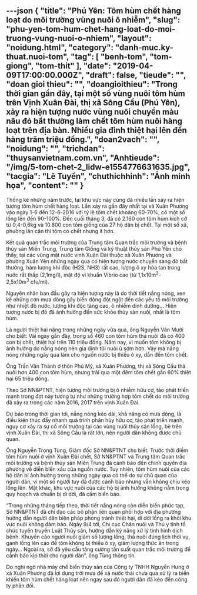 ---json
{
    "title": "Phú Yên: Tôm hùm chết hàng loạt do môi trường vùng nuôi ô nhiễm",
    "slug": "phu-yen-tom-hum-chet-hang-loat-do-moi-truong-vung-nuoi-o-nhiem",
    "layout": "noidung.html",
    "category": "danh-muc.ky-thuat.nuoi-tom",
    "tag": [
        "benh-tom",
        "tom-giong",
        "tom-thit"
    ],
    "date": "2019-04-09T17:00:00.000Z",
    "draft": false,
    "tieude": "",
    "doan gioi thieu": "",
    "doangioithieu": "Trong thời gian gần đây, tại một số vùng nuôi tôm hùm trên Vịnh Xuân Đài, thị xã Sông Cầu (Phú Yên), xảy ra hiện tượng nước vùng nuôi chuyển màu nâu đỏ bất thường làm chết tôm hùm nuôi hàng loạt trên địa bàn. Nhiều gia đình thiệt hại lên đến hàng trăm triệu đồng.",
    "doan2vach": "",
    "noidung": "",
    "trichdan": "thuysanvietnam.com.vn",
    "Anhtieude": "/img/5-tom-chet-2_lidw-e1554776631635.jpg",
    "tacgia": "Lê Tuyến",
    "chuthichhinh": "Ảnh minh họa",
    "__content__": ""
}
---
<p>Thống k&ecirc; những năm trước, tại khu vực n&agrave;y cũng đ&atilde; nhiều lần xảy ra hiện tượng t&ocirc;m h&ugrave;m chết h&agrave;ng loạt. Lần xảy ra gần đ&acirc;y nhất tại x&atilde; Xu&acirc;n Phương v&agrave;o ng&agrave;y 1-6 đến 12-6-2016 với tỷ lệ t&ocirc;m chết khoảng 60-70%, c&oacute; một số lồng l&ecirc;n đến 90-100%.&nbsp;Đến cuối th&aacute;ng 3, đ&atilde; c&oacute; 2.160 con t&ocirc;m h&ugrave;m k&iacute;ch cỡ từ 0,4-0,6kg v&agrave; 10.800 con t&ocirc;m giống của 27 hộ d&acirc;n bị chết. Tại một số x&atilde;, phường l&acirc;n cận th&igrave; t&ocirc;m c&oacute; chết nhưng &iacute;t hơn.</p>

<p>Kết quả quan trắc m&ocirc;i trường của Trung t&acirc;m Quan trắc m&ocirc;i trường v&agrave; bệnh thủy sản Miền Trung, Trung t&acirc;m Giống v&agrave; kỹ thuật thủy sản Ph&uacute; Y&ecirc;n cho thấy, tại c&aacute;c v&ugrave;ng mặt nước vịnh Xu&acirc;n Đ&agrave;i thuộc x&atilde; Xu&acirc;n Phương v&agrave; phường Xu&acirc;n Y&ecirc;n những ng&agrave;y qua c&oacute; hiện tượng nước chuyển sang đỏ bất thường, h&agrave;m lượng kh&iacute; độc (H2S, NH3) rất cao, lượng &ocirc; xy h&ograve;a tan trong nước rất thấp (2,1mg/l), mật độ vi khuẩn Vibrio cao (từ 1,1x10m<sup>3</sup>-2,5x10m<sup>3</sup>&nbsp;cfu/ml).</p>

<p>Nguy&ecirc;n nh&acirc;n ban đầu g&acirc;y ra hiện tượng n&agrave;y l&agrave; do thời tiết nắng n&oacute;ng, xen kẽ những cơn mưa d&ocirc;ng g&acirc;y biến động đột ngột đến c&aacute;c yếu tố m&ocirc;i trường như nhiệt độ nước, lượng kh&iacute; độc tăng cao, &ocirc; nhiễm dinh dưỡng&hellip; Hiện tượng nước bị đỏ đ&atilde; ảnh hưởng đến sức khỏe thủy sản nu&ocirc;i, nhất l&agrave; t&ocirc;m h&ugrave;m.</p>

<p>L&agrave; người thiệt hại nặng trong những ng&agrave;y vừa qua, &ocirc;ng Nguyễn Văn Mười cho biết: V&agrave;i ng&agrave;y gần đ&acirc;y, trong số 460 con t&ocirc;m h&ugrave;m thả nu&ocirc;i đ&atilde; c&oacute; 400 con bị chết, thiệt hại tr&ecirc;n 110 triệu đồng. Năm nay, v&igrave; muốn t&ocirc;m kh&ocirc;ng bị ảnh hưởng do nắng n&oacute;ng n&ecirc;n gia đ&igrave;nh t&ocirc;i nu&ocirc;i ủ sớm hơn. Vậy m&agrave; nắng n&oacute;ng những ng&agrave;y qua l&agrave;m cho nguồn nước bị thiếu &ocirc; xy, dẫn đến t&ocirc;m chết.</p>

<p>&Ocirc;ng Trần Văn Th&agrave;nh ở th&ocirc;n Ph&uacute; Mỹ, x&atilde; Xu&acirc;n Phương, thị x&atilde; S&ocirc;ng Cầu thả nu&ocirc;i hơn 400 con t&ocirc;m h&ugrave;m, nhưng trải qua một đ&ecirc;m t&ocirc;m chết gần 60% thiệt hại 65 triệu đồng.</p>

<p>Theo Sở NN&amp;PTNT, hiện tượng m&ocirc;i trường bị &ocirc; nhiễm hữu cơ, tảo ph&aacute;t triển mạnh trong đợt n&agrave;y tương tự như những trường hợp t&ocirc;m chết do m&ocirc;i trường đ&atilde; xảy ra trong c&aacute;c năm 2016, 2017 tr&ecirc;n vịnh Xu&acirc;n Đ&agrave;i.</p>

<p>Dự b&aacute;o trong thời gian tới, nắng n&oacute;ng k&eacute;o d&agrave;i, khả năng c&oacute; mưa d&ocirc;ng, l&agrave; điều kiện th&uacute;c đẩy nhanh qu&aacute; tr&igrave;nh ph&acirc;n hủy hữu cơ, tảo ph&aacute;t triển mạnh, nguy cơ xảy ra sự cố m&ocirc;i trường tại c&aacute;c v&ugrave;ng nu&ocirc;i thủy sản lồng, b&egrave; tr&ecirc;n vịnh Xu&acirc;n Đ&agrave;i, thị x&atilde; S&ocirc;ng Cầu l&agrave; rất lớn, n&ecirc;n người d&acirc;n kh&ocirc;ng được chủ quan.</p>

<p>&Ocirc;ng Nguyễn Trọng T&ugrave;ng, Gi&aacute;m đốc Sở NN&amp;PTNT cho biết: Trước thời điểm t&ocirc;m h&ugrave;m nu&ocirc;i ở vịnh Xu&acirc;n Đ&agrave;i chết, Sở NN&amp;PTNT v&agrave; Trung t&acirc;m Quan trắc m&ocirc;i trường v&agrave; bệnh thủy sản Miền Trung đ&atilde; cảnh b&aacute;o đến ch&iacute;nh quyền địa phương về diễn biến xấu của nguồn nước. Tuy nhi&ecirc;n, t&ocirc;m h&ugrave;m nu&ocirc;i của c&aacute;c hộ d&acirc;n bị ảnh hưởng trong những ng&agrave;y qua c&oacute; thể do sự chủ quan của người d&acirc;n, v&igrave; một số người tuy đ&atilde; được cảnh b&aacute;o nhưng vẫn kh&ocirc;ng chịu k&eacute;o lồng l&ecirc;n. Mặt kh&aacute;c, khu vực nu&ocirc;i của c&aacute;c hộ bị ảnh hưởng kh&ocirc;ng nằm trong quy hoạch v&agrave; chuẩn bị di dời, đ&atilde; cấm biển b&aacute;o.</p>

<p>&ldquo;Trong những th&aacute;ng tiếp theo, thời tiết nắng n&oacute;ng c&ograve;n diễn biến phức tạp, Sở NN&amp;PTNT đ&atilde; chỉ đạo c&aacute;c bộ phận li&ecirc;n quan phối hợp với địa phương hướng dẫn người d&acirc;n biện ph&aacute;p ph&ograve;ng tr&aacute;nh thiệt hại, di dời lồng ra khỏi khu vực nu&ocirc;i kh&ocirc;ng đảm bảo. Ng&agrave;y 9/4 tới, Chi cục Chăn nu&ocirc;i v&agrave; Th&uacute; y tỉnh tổ chức tuy&ecirc;n truyền Luật Thủy sản, hướng dẫn kỹ năng xử l&yacute; t&igrave;nh h&igrave;nh dịch bệnh. Khuyến c&aacute;o người nu&ocirc;i giảm số lượng lồng, thả nu&ocirc;i đ&uacute;ng lịch thời vụ, ganh lồng l&ecirc;n cao để t&ocirc;m kh&ocirc;ng bị thiếu &ocirc; xy, giảm lượng thức ăn trong ng&agrave;y&hellip; Ngo&agrave;i ra, sở đ&atilde; y&ecirc;u cầu tăng cường tần suất quan trắc m&ocirc;i trường để cảnh b&aacute;o kịp thời cho người d&acirc;n&rdquo;, &ocirc;ng T&ugrave;ng th&ocirc;ng tin.</p>

<p>Do nghi ngờ nh&agrave; m&aacute;y chế biến thủy sản của C&ocirc;ng ty TNHH Nguyễn Hưng ở x&atilde; Xu&acirc;n Phương đ&atilde; lợi dụng trời mưa để xả nước thải chưa qua xử l&yacute; ra biển khiến t&ocirc;m h&ugrave;m chết h&agrave;ng loạt n&ecirc;n ngay sau đ&oacute; người d&acirc;n đ&atilde; k&eacute;o đến c&ocirc;ng ty phản đối.</p>

